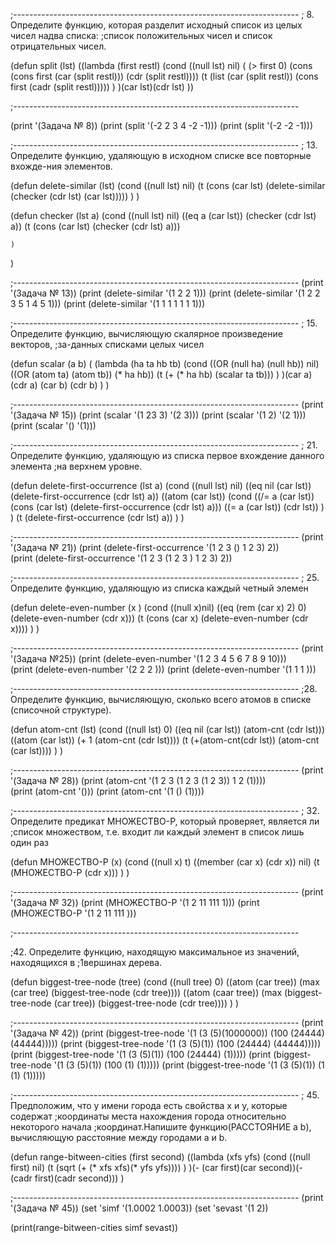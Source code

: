 ;-----------------------------------------------------------------------
; 8. Определите функцию, которая разделит исходный список из целых чисел надва списка: 
;список положительных чисел и список отрицательных чисел.


(defun split (lst)
    ((lambda (first restl)
        (cond 
            ((null lst) nil)
            ( (> first 0) (cons (cons first (car (split restl))) (cdr (split restl))))
            (t (list (car (split restl)) (cons first (cadr (split restl)))))
        )
    )(car lst)(cdr lst)
))

;-----------------------------------------------------------------------

(print '(Задача № 8))
(print (split '(-2 2 3 4 -2 -1)))
(print (split '(-2 -2 -1)))


;-----------------------------------------------------------------------
; 13. Определите функцию, удаляющую в исходном списке все повторные вхожде-ния элементов.

(defun delete-similar (lst)
    (cond
        ((null lst) nil)
        (t  (cons (car lst) (delete-similar (checker (cdr lst) (car lst))))) 
    )
)

(defun checker (lst a)
    (cond 
        ((null lst) nil)
        ((eq a (car lst)) (checker (cdr lst) a))
        (t (cons (car lst) (checker (cdr lst) a)))
        
    )
)

;-----------------------------------------------------------------------
(print '(Задача № 13))
(print (delete-similar '(1 2 2 1)))
(print (delete-similar '(1 2 2 3 5 1 4 5 1)))
(print (delete-similar '(1 1 1 1 1 1  1)))


;-----------------------------------------------------------------------
; 15. Определите функцию, вычисляющую скалярное произведение векторов,
;за-данных списками целых чисел

(defun scalar (a b) 
    (
        (lambda (ha ta hb tb)
            (cond
                ((OR (null ha) (null hb)) nil)
                ((OR (atom ta) (atom tb)) (* ha hb))
                (t (+ (* ha hb) (scalar ta tb)))
            )
        )(car a) (cdr a) (car b) (cdr b)
    )
)

;-----------------------------------------------------------------------
(print '(Задача № 15))
(print (scalar '(1 23 3) '(2 3)))
(print (scalar '(1 2) '(2 1)))
(print (scalar '() '(1)))

;-----------------------------------------------------------------------
 ; 21. Определите функцию, удаляющую из списка первое вхождение данного элемента
 ;на верхнем уровне.

 
(defun delete-first-occurrence (lst a)
   (cond 
       ((null lst) nil)
       ((eq nil (car lst))(delete-first-occurrence (cdr lst) a))
       ((atom (car lst)) 
           (cond
               ((/= a (car lst)) (cons (car lst) (delete-first-occurrence (cdr lst) a)))
               ((= a (car lst)) (cdr lst))
           )
       )
       (t (delete-first-occurrence (cdr lst) a))
   )
)


;-----------------------------------------------------------------------
(print '(Задача № 21))
(print (delete-first-occurrence '(1 2 3 () 1 2 3) 2))   
(print (delete-first-occurrence '(1 2 3 (1 2 3 ) 1 2 3) 2))


;-----------------------------------------------------------------------
; 25. Определите функцию, удаляющую из списка каждый четный элемен

(defun delete-even-number (x )
    (cond
        ((null x)nil)
        ((eq (rem (car x) 2) 0) (delete-even-number (cdr x)))
        (t (cons (car x) (delete-even-number (cdr x))))
    )
)


;-----------------------------------------------------------------------
(print '(Задача №25))
(print (delete-even-number '(1 2 3 4 5 6 7 8 9 10)))  
(print (delete-even-number '(2 2 2 )))
(print (delete-even-number '(1 1 1  )))

;-----------------------------------------------------------------------
;28. Определите функцию, вычисляющую, сколько всего атомов в списке (списочной структуре).


(defun atom-cnt (lst) 
    (cond
        ((null lst) 0)
        ((eq nil (car lst)) (atom-cnt (cdr lst)))
        ((atom (car lst)) (+ 1 (atom-cnt (cdr lst))))
        (t (+(atom-cnt(cdr lst)) (atom-cnt (car lst))))
    )
)


;-----------------------------------------------------------------------
(print '(Задача № 28))
(print (atom-cnt '(1 2 3 (1 2 3 (1 2 3)) 1 2 (1))))   
(print (atom-cnt '()))
(print (atom-cnt '(1 () (1))))

;-----------------------------------------------------------------------
; 32. Определите предикат МНОЖЕСТВО-Р, который проверяет, является ли
;список множеством, т.е. входит ли каждый элемент в список лишь один раз


(defun МНОЖЕСТВО-Р (x)
    (cond
        ((null x) t)
        ((member (car x) (cdr x)) nil)
        (t (МНОЖЕСТВО-Р (cdr x)))
    )
)


;-----------------------------------------------------------------------
(print '(Задача № 32))
(print (МНОЖЕСТВО-Р '(1 2 11 111 1)))
(print (МНОЖЕСТВО-Р '(1 2 11 111 )))


;-----------------------------------------------------------------------

;42. Определите функцию, находящую максимальное из значений, находящихся в
;1вершинах деревa.


(defun biggest-tree-node (tree)
    (cond
        ((null tree) 0)
        ((atom (car tree)) (max (car tree) (biggest-tree-node (cdr tree))))
        ((atom (caar tree)) (max (biggest-tree-node (car tree)) (biggest-tree-node (cdr tree))))
    )
)

;-----------------------------------------------------------------------
(print '(Задача № 42))
(print (biggest-tree-node '(1 (3 (5)(1000000)) (100 (24444) (44444)))))
(print (biggest-tree-node '(1 (3 (5)(1)) (100 (24444) (44444)))))
(print (biggest-tree-node '(1 (3 (5)(1)) (100 (24444) (1)))))
(print (biggest-tree-node '(1 (3 (5)(1)) (100 (1) (1)))))
(print (biggest-tree-node '(1 (3 (5)(1)) (1 (1) (1)))))
        


;-----------------------------------------------------------------------
; 45. Предположим, что у имени города есть свойства х и у, которые содержат 
;координаты места нахождения города относительно некоторого начала 
;координат.Напишите функцию(РАССТОЯНИЕ a b), вычисляющую расстояние между городами а и b.


(defun range-bitween-cities (first second)
    ((lambda (xfs yfs)
        (cond
            ((null first) nil)
            (t (sqrt (+ (* xfs xfs)(* yfs yfs))))
        )
    )(- (car first)(car second))(- (cadr first)(cadr second)))
)



;-----------------------------------------------------------------------
(print '(Задача № 45))
(set 'simf '(1.0002 1.0003))
(set 'sevast '(1 2))

(print(range-bitween-cities simf sevast))
